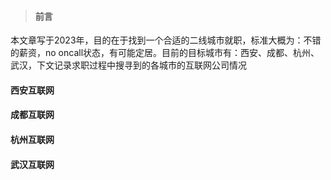 > #### 前言

本文章写于2023年，目的在于找到一个合适的二线城市就职，标准大概为：不错的薪资，no oncall状态，有可能定居。目前的目标城市有：西安、成都、杭州、武汉，下文记录求职过程中搜寻到的各城市的互联网公司情况



#### 西安互联网



#### 成都互联网



#### 杭州互联网



#### 武汉互联网